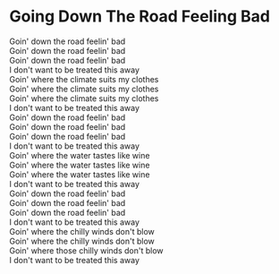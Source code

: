# Going Down The Road Feeling Bad

Goin' down the road feelin' bad  
Goin' down the road feelin' bad  
Goin' down the road feelin' bad  
I don't want to be treated this away  
Goin' where the climate suits my clothes  
Goin' where the climate suits my clothes  
Goin' where the climate suits my clothes  
I don't want to be treated this away  
Goin' down the road feelin' bad  
Goin' down the road feelin' bad  
Goin' down the road feelin' bad  
I don't want to be treated this away  
Goin' where the water tastes like wine  
Goin' where the water tastes like wine  
Goin' where the water tastes like wine  
I don't want to be treated this away  
Goin' down the road feelin' bad  
Goin' down the road feelin' bad  
Goin' down the road feelin' bad  
I don't want to be treated this away  
Goin' where the chilly winds don't blow  
Goin' where the chilly winds don't blow  
Goin' where those chilly winds don't blow  
I don't want to be treated this away
